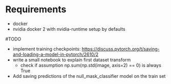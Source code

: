 # Requirements
- docker
- nvidia docker 2 with nvidia-runtime setup by defaults

#TODO
- implement training checkpoints: https://discuss.pytorch.org/t/saving-and-loading-a-model-in-pytorch/2610/2
- write a small notebook to explain first dataset transform
    - check if assumption np.sum(np.std(image, axis=2) == 0) is always True
- Add saving predictions of the null_mask_classifier model on the train set
